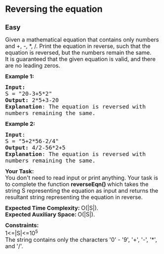 # Reversing the equation
## Easy 
<div class="problems_problem_content__Xm_eO"><p><span style="font-size: 18px;">Given a mathematical equation that contains only numbers and +, -, *, /. Print the equation in reverse, such that the equation is reversed, but the numbers remain the same.<br>It is guaranteed that the given equation is valid, and there are no leading zeros.</span></p>
<p><span style="font-size: 18px;"><strong>Example 1:</strong></span></p>
<pre><span style="font-size: 18px;"><strong>Input:</strong>
S = "20-3+5*2"
<strong>Output:</strong> 2*5+3-20
<strong>Explanation</strong>: The equation is reversed with
numbers remaining the same.</span>
</pre>
<p><span style="font-size: 18px;"><strong>Example 2:</strong></span></p>
<pre><span style="font-size: 18px;"><strong>Input</strong>: 
S = "5+2*56-2/4"
<strong>Output:</strong> 4/2-56*2+5
<strong>Explanation</strong>: The equation is reversed with
numbers remaining the same.</span>
</pre>
<p><span style="font-size: 18px;"><strong>Your Task:</strong><br>You don't need to read input or print anything. Your task is to complete the function&nbsp;<strong>reverseEqn()&nbsp;</strong>which takes the string S representing the equation as input and returns the resultant string representing the equation in reverse.</span></p>
<p><span style="font-size: 18px;"><strong>Expected Time Complexity:&nbsp;</strong>O(|S|).<br><strong>Expected Auxiliary Space:&nbsp;</strong>O(|S|).</span></p>
<p><span style="font-size: 18px;"><strong>Constraints:</strong><br>1&lt;=|S|&lt;=10<sup>5</sup><br>The string contains only the characters '0' - '9', '+', '-', '*', and '/'.</span></p>
<p>&nbsp;</p></div>